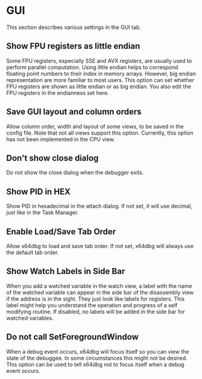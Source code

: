 # GUI

This section describes various settings in the GUI tab.

## Show FPU registers as little endian

Some FPU registers, especially SSE and AVX registers, are usually used to perform parallel computation.
Using little endian helps to correspond floating point numbers to their index in memory arrays. However, big
endian representation are more familiar to most users. This option can set whether FPU registers are shown
as little endian or as big endian. You also edit the FPU registers in the endianness set here.

## Save GUI layout and column orders

Allow column order, width and layout of some views, to be saved in the config file. Note that not all views support
this option. Currently, this option has not been implemented in the CPU view.

## Don't show close dialog

Do not show the close dialog when the debugger exits.

## Show PID in HEX

Show PID in hexadecimal in the attach dialog. If not set, it will use decimal, just like in the Task Manager.

## Enable Load/Save Tab Order

Allow x64dbg to load and save tab order. If not set, x64dbg will always use the default tab order.

## Show Watch Labels in Side Bar

When you add a watched variable in the watch view, a label with the name of the watched variable can appear in
the side bar of the disassembly view if the address is in the sight. They just look like labels for registers. This label
might help you understand the operation and progress of a self modifying routine. If disabled, no labels will be added
in the side bar for watched variables.

## Do not call SetForegroundWindow

When a debug event occurs, x64dbg will focus itself so you can view the state of the debuggee. In some circumstances
this might not be desired. This option can be used to tell x64dbg not to focus itself when a debug event occurs.